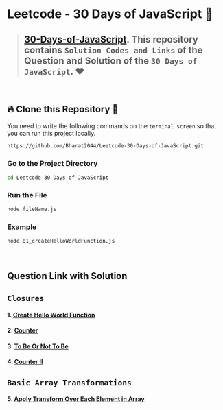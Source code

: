 # Leetcode - 30 Days of JavaScript 🎯
> ## [30-Days-of-JavaScript](https://leetcode.com/studyplan/30-days-of-javascript/). This repository contains `Solution Codes and Links` of the Question and Solution of the `30 Days of JavaScript`. ❤️

<br/>

## 🔥 **Clone this Repository** 💫
You need to write the following commands on the `terminal screen` so that you can run this project locally.

```bash
https://github.com/Bharat2044/Leetcode-30-Days-of-JavaScript.git
```

### Go to the Project Directory
```sh
cd Leetcode-30-Days-of-JavaScript
```

### Run the File
```sh
node fileName.js
```

### Example
```sh
node 01_createHelloWorldFunction.js
```
<br/>

## **Question Link with Solution**
## `Closures`
#### 1. [Create Hello World Function](./01_createHelloWorldFunction.js)
#### 2. [Counter](./02_counter.js)
#### 3. [To Be Or Not To Be](./03_toBeOrNotToBe.js)
#### 4. [Counter II](./04_counter2.js)

## `Basic Array Transformations`
#### 5. [Apply Transform Over Each Element in Array](./05_applyTransformOverEachElementInArray.js)
